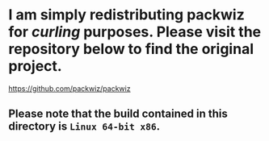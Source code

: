 # I am simply redistributing packwiz for *curling* purposes. Please visit the repository below to find the original project.
https://github.com/packwiz/packwiz
## Please note that the build contained in this directory is `Linux 64-bit x86`.
